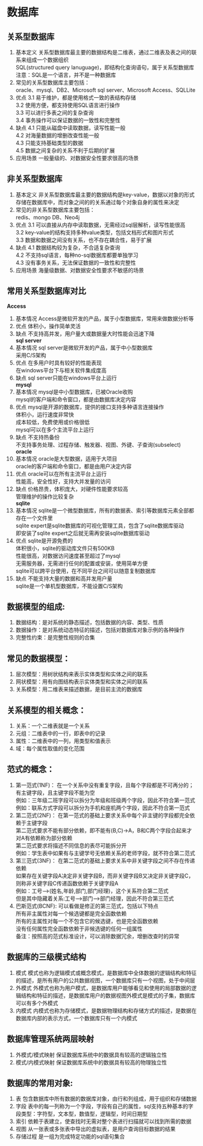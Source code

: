 # 数据库


## 关系型数据库
1. 基本定义
关系型数据库最主要的数据结构是二维表，通过二维表及表之间的联系来组成一个数据组织  
SQL(structured query lanuguage)，即结构化查询语句，属于关系型数据库  
注意：SQL是一个语言，并不是一种数据库  
2. 常见的关系型数据库主要包括：  
oracle、mysql、DB2、Microsoft sql server、Microsoft Access、SQLLite  
3. 优点
3.1 易于维护，都是使用格式一致的表结构存储  
3.2 使用方便，都支持使用SQL语言进行操作  
3.3 可以进行多表之间的复杂查询  
3.4 事务操作可以保证数据的一致性和完整性  
4. 缺点
4.1 只能从磁盘中读取数据，读写性能一般  
4.2 对海量数据的增删改查性能一般  
4.3 只能支持基础类型的数据  
4.5 数据之间复杂的关系不利于后期的扩展  
5. 应用场景
一般量级的、对数据安全性要求很高的场景  


## 非关系型数据库
1. 基本定义
非关系型数据库最主要的数据结构是key-value，数据以对象的形式存储在数据库中，而对象之间的的关系通过每个对象自身的属性来决定  
2. 常见的非关系型数据库主要包括：  
redis、mongo DB、Neo4j  
3. 优点
3.1 可以直接从内存中读取数据，无需经过sql层解析，读写性能很高  
3.2 key-value的结构支持多种value类型，包括文档形式和图片形式  
3.3 数据和数据之间没有关系，也不存在耦合性，易于扩展  
4. 缺点
4.1 数据结构较为复杂，不合适复杂查询  
4.2 不支持sql语言，每种no-sql数据库都要单独学习  
4.3 没有事务关系，无法保证数据的一致性和完整性  
5. 应用场景
海量级数据、对数据安全性要求不敏感的场景  


## 常用关系型数据库对比
**Access**
1. 基本情况
Access是微软开发的产品，属于小型数据库，常用来做数据分析等  
2. 优点
体积小，操作简单灵活  
3. 缺点
不支持高并发，用户量大或数据量大时性能会迅速下降  
**sql server**
1. 基本情况
sql server是微软开发的产品，属于中小型数据库  
采用C/S架构  
2. 优点
在多用户时具有较好的性能表现  
在windows平台下与相关软件集成度高  
3. 缺点
sql server只能在windows平台上运行  
**mysql**
1. 基本情况
mysql是中小型数据库，已被Oracle收购  
mysql的客户端和命令窗口，都是由数据库决定内容  
2. 优点
mysql是开源的数据库，提供的接口支持多种语言连接操作  
体积小，运行速度非常快  
成本较低，免费使用或价格很低  
mysql可以在多个主流平台上运行  
3. 缺点
不支持热备份  
不支持事务处理、过程存储、触发器、视图、外键、子查询(subselect)  
**oracle**
1. 基本情况
oracle是大型数据，适用于大项目  
oracle的客户端和命令窗口，都是由用户决定内容  
2. 优点
oracle可以在所有主流平台上运行  
性能高，安全性好，支持大并发量的访问  
3. 缺点
价格昂贵，体积庞大，对硬件性能要求较高  
管理维护的操作比较复杂  
**sqlite**
1. 基本情况
sqlite是一个微型数据库，所有的数据表、索引等数据库元素全部都存在一个文件里  
sqlite expert是sqlite数据库的可视化管理工具，包含了sqlite数据库驱动  
即安装了sqlite expert之后就无需再安装sqlite数据库驱动  
2. 优点
sqlite是开源免费的  
体积很小，sqlite的驱动库文件只有500KB  
性能很高，对数据访问速度甚至超过了mysql  
无需服务器，无需进行任何的配置或安装，使用简单方便  
sqlite可以跨平台使用，在不同平台之间可以随意复制数据库  
3. 缺点
不能支持大量的数据和高并发用户量  
sqlite是一个单机型数据库，不能设置C/S架构  

## 数据模型的组成:
1. 数据结构：是对系统的静态描述，包括数据的内容、类型、性质
2. 数据操作：是对系统动态特征的描述，包括对数据库对象示例的各种操作
3. 完整性约束：是完整性规则的合集


## 常见的数据模型：
1. 层次模型：用树状结构来表示实体类型和实体之间的联系
2. 网状模型：用有向图结构表示实体类型和实体之间的联系
3. 关系模型：用二维表来描述数据，是目前主流的数据库


## 关系模型的相关概念：
1. 关系：一个二维表就是一个关系
2. 元组：二维表中的一行，即表中的记录
3. 属性：二维表中的一列，用类型和值表示
4. 域：每个属性取值的变化范围


## 范式的概念：
1. 第一范式(1NF)：
在一个关系中没有重复字段，且每个字段都是不可再分的；有主键字段，且主键字段不能为空  
例如：三年级二班字段可以拆分为年级和班级两个字段，因此不符合第一范式  
例如：联系方式字段可以拆分为手机和座机两个字段，因此不符合第一范式  
2. 第二范式(2NF)：
在第一范式的基础上要求关系中每个非主键的字段都完全依赖于主键字段  
第二范式要求不能有部分依赖，即不能有(B,C)->A，B和C两个字段合起来才对A有依赖称为部分依赖  
第二范式要求将描述不同信息的表尽可能拆分开  
例如：学生表中如果有与主键学号无依赖关系的老师字段，就不符合第二范式  
3. 第三范式(3NF)：
在第二范式的基础上要求关系中非关键字段之间不存在传递依赖  
如果存在关键字段A决定非关键字段B，而非关键字段B又决定非关键字段C，则称非关键字段C传递函数依赖于关键字段A  
例如：工号-->(姓名,年龄,部门,部门经理)，这个关系符合第二范式  
但是其中隐藏着关系:工号-->部门-->部门经理，因此不符合第三范式  
4. 巴斯范式(BCNF):
可以看做是修正的第三范式，包括以下特点  
所有非主属性对每一个候选键都是完全函数依赖  
所有的主属性对每一个不包含它的候选键，也是完全函数依赖  
没有任何属性完全函数依赖于非候选键的任何一组属性  
备注：按照高的范式标准设计，可以消除数据冗余，增删改查时的异常  


## 数据库的三级模式结构
1. 模式
模式也称为逻辑模式或概念模式，是数据库中全体数据的逻辑结构和特征的描述，是所有用户的公共数据视图，一个数据库只有一个视图，处于中间层  
2. 外模式
外模式也称为用户模式，是数据库用户能够看见和使用的局部数据的逻辑结构和特征的描述，是数据库用户的数据视图外模式是模式的子集，数据库可以有多个外模式  
3. 内模式
内模式也称为存储模式，是数据物理结构和存储方式的描述，是数据在数据库内部的表示方式，一个数据库只有一个内模式  


## 数据库管理系统两层映射
1. 外模式/模式映射
保证数据库系统中的数据具有较高的逻辑独立性  
2. 模式/内模式映射
保证数据库系统中的数据具有较高的物理独立性  


## 数据库的常用对象:
1. 表
包含数据库中所有数据的数据库对象，由行和列组成，用于组织和存储数据  
2. 字段
表中的每一列称为一个字段，字段有自己的属性，sql支持五种基本的字段类型：字符型，文本型，数值型，逻辑型，时间日期型  
3. 索引
依赖于表建立，使查找时无需对整个表进行扫描就可以找到所需的数据  
4. 视图
从一张表或多张表中导出的虚拟表，是用户查询目标数据的结果  
5. 存储过程
是一组为完成特定功能的sql语句集合  
